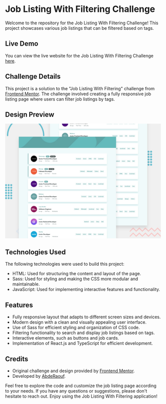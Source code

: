 # Job Listing With Filtering Challenge

Welcome to the repository for the Job Listing With Filtering Challenge! This project showcases various job listings that can be filtered based on tags.

## Live Demo

You can view the live website for the Job Listing With Filtering Challenge [here](https://abdraoufx.github.io/frontEndMentor_Challenges/intermediate/job-listing-with-filtering/build/).

## Challenge Details

This project is a solution to the "Job Listing With Filtering" challenge from [Frontend Mentor](https://www.frontendmentor.io). The challenge involved creating a fully responsive job listing page where users can filter job listings by tags.

## Design Preview

![Design Preview](./public/images/desktop-preview.jpg "Design Preview")

## Technologies Used

The following technologies were used to build this project:

- HTML: Used for structuring the content and layout of the page.
- Sass: Used for styling and making the CSS more modular and maintainable.
- JavaScript: Used for implementing interactive features and functionality.

## Features

- Fully responsive layout that adapts to different screen sizes and devices.
- Modern design with a clean and visually appealing user interface.
- Use of Sass for efficient styling and organization of CSS code.
- Filtering functionality to search and display job listings based on tags.
- Interactive elements, such as buttons and job cards.
- Implementation of React.js and TypeScript for efficient development.

## Credits

- Original challenge and design provided by [Frontend Mentor](https://www.frontendmentor.io).
- Developed by [AbdeRaouf](https://github.com/abdraoufx).

Feel free to explore the code and customize the job listing page according to your needs. If you have any questions or suggestions, please don't hesitate to reach out. Enjoy using the Job Listing With Filtering application!
